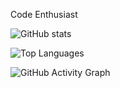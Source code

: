 Code Enthusiast


<!-- Stats -->
![GitHub stats](https://grs-tomhaakons-projects.vercel.app/api?username=tomhaakon&show_icons=true&include_all_commits=true&count_private=true&theme=radical)

<!-- Top Languages -->
![Top Languages](https://grs-tomhaakons-projects.vercel.app/api/top-langs/?username=tomhaakon&layout=compact&theme=radical&count_private=true)

<!-- Activity Graph -->
![GitHub Activity Graph](YOUR_GAG_URL/graph?username=tomhaakon&theme=react-dark&area=true&hide_border=true&custom_title=My%20Activity%20Graph&count_private=true)


